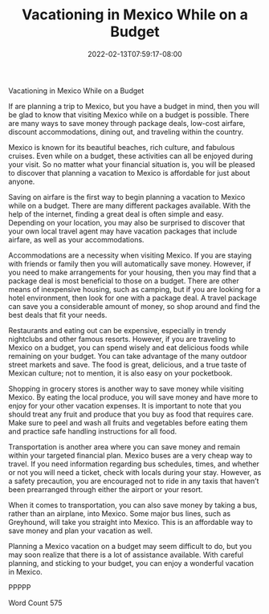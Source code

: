 ﻿---
title: "Vacationing in Mexico While on a Budget"
date: 2022-02-13T07:59:17-08:00
description: "Mexico Vacations Tips for Web Success"
featured_image: "/images/Mexico Vacations.jpg"
tags: ["Mexico Vacations"]
---

Vacationing in Mexico While on a Budget

If are planning a trip to Mexico, but you have a budget in mind, then you will be glad to know that visiting Mexico while on a budget is possible.  There are many ways to save money through package deals, low-cost airfare, discount accommodations, dining out, and traveling within the country. 

Mexico is known for its beautiful beaches, rich culture, and fabulous cruises.  Even while on a budget, these activities can all be enjoyed during your visit.  So no matter what your financial situation is, you will be pleased to discover that planning a vacation to Mexico is affordable for just about anyone.

Saving on airfare is the first way to begin planning a vacation to Mexico while on a budget.  There are many different packages available.  With the help of the internet, finding a great deal is often simple and easy.  Depending on your location, you may also be surprised to discover that your own local travel agent may have vacation packages that include airfare, as well as your accommodations.  

Accommodations are a necessity when visiting Mexico.  If you are staying with friends or family then you will automatically save money.  However, if you need to make arrangements for your housing, then you may find that a package deal is most beneficial to those on a budget.  There are other means of inexpensive housing, such as camping, but if you are looking for a hotel environment, then look for one with a package deal. A travel package can save you a considerable amount of money, so shop around and find the best deals that fit your needs.

Restaurants and eating out can be expensive, especially in trendy nightclubs and other famous resorts.  However, if you are traveling to Mexico on a budget, you can spend wisely and eat delicious foods while remaining on your budget.  You can take advantage of the many outdoor street markets and save.  The food is great, delicious, and a true taste of Mexican culture; not to mention, it is also easy on your pocketbook.  

Shopping in grocery stores is another way to save money while visiting Mexico.   By eating the local produce, you will save money and have more to enjoy for your other vacation expenses.  It is important to note that you should treat any fruit and produce that you buy as food that requires care.  Make sure to peel and wash all fruits and vegetables before eating them and practice safe handling instructions for all food.  

Transportation is another area where you can save money and remain within your targeted financial plan.  Mexico buses are a very cheap way to travel.  If you need information regarding bus schedules, times, and whether or not you will need a ticket, check with locals during your stay.  However, as a safety precaution, you are encouraged not to ride in any taxis that haven’t been prearranged through either the airport or your resort.

When it comes to transportation, you can also save money by taking a bus, rather than an airplane, into Mexico.  Some major bus lines, such as Greyhound, will take you straight into Mexico.  This is an affordable way to save money and plan your vacation as well.  

Planning a Mexico vacation on a budget may seem difficult to do, but you may soon realize that there is a lot of assistance available.  With careful planning, and sticking to your budget, you can enjoy a wonderful vacation in Mexico.

PPPPP

Word Count 575

